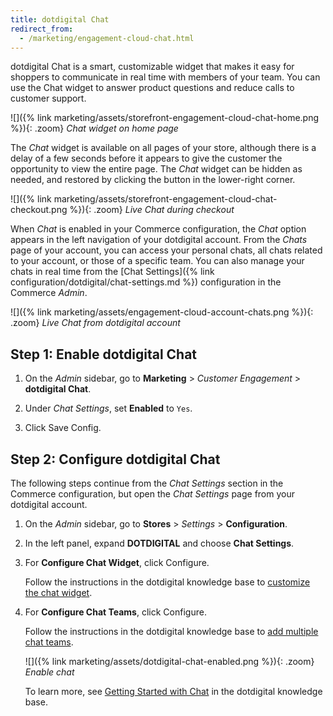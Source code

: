 ```yaml
---
title: dotdigital Chat
redirect_from:
  - /marketing/engagement-cloud-chat.html
---
```


dotdigital Chat is a smart, customizable widget that makes it easy for shoppers to communicate in real time with members of your team. You can use the Chat widget to answer product questions and reduce calls to customer support.

![]({% link marketing/assets/storefront-engagement-cloud-chat-home.png %}){: .zoom}
_Chat widget on home page_

The _Chat_ widget is available on all pages of your store, although there is a delay of a few seconds before it appears to give the customer the opportunity to view the entire page. The _Chat_ widget can be hidden as needed, and restored by clicking the button in the lower-right corner.

![]({% link marketing/assets/storefront-engagement-cloud-chat-checkout.png %}){: .zoom}
_Live Chat during checkout_

When _Chat_ is enabled in your Commerce configuration, the _Chat_ option appears in the left navigation of your dotdigital account. From the _Chats_ page of your account, you can access your personal chats, all chats related to your account, or those of a specific team. You can also manage your chats in real time from the [Chat Settings]({% link configuration/dotdigital/chat-settings.md %}) configuration in the Commerce _Admin_.

![]({% link marketing/assets/engagement-cloud-account-chats.png %}){: .zoom}
_Live Chat from dotdigital account_

## Step 1: Enable dotdigital Chat

1. On the _Admin_ sidebar, go to **Marketing** > _Customer Engagement_ > **dotdigital Chat**.

1. Under _Chat Settings_, set **Enabled** to `Yes`.

1. Click <span class="btn">Save Config</span>.

## Step 2: Configure dotdigital Chat

The following steps continue from the _Chat Settings_ section in the Commerce configuration, but open the _Chat Settings_ page from your dotdigital account.

1. On the _Admin_ sidebar, go to **Stores** > _Settings_ > **Configuration**.

1. In the left panel, expand **DOTDIGITAL** and choose **Chat Settings**.

1. For **Configure Chat Widget**, click <span class="btn">Configure</span>.

   Follow the instructions in the dotdigital knowledge base to [customize the chat widget][1].

1. For **Configure Chat Teams**, click <span class="btn">Configure</span>.

   Follow the instructions in the dotdigital knowledge base to [add multiple chat teams][2].

   ![]({% link marketing/assets/dotdigital-chat-enabled.png %}){: .zoom}
   _Enable chat_

   To learn more, see [Getting Started with Chat][1] in the dotdigital knowledge base.

[1]: https://support.dotdigital.com/hc/en-gb/articles/360009756460-Getting-started-with-Chat
[2]: https://support.dotdigital.com/hc/en-gb/articles/360011371080
